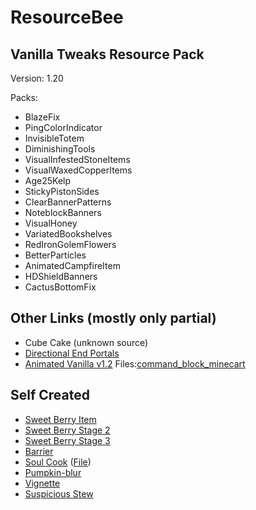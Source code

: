 
# ResourceBee

## Vanilla Tweaks Resource Pack

Version: 1.20

Packs:

- BlazeFix
- PingColorIndicator
- InvisibleTotem
- DiminishingTools
- VisualInfestedStoneItems
- VisualWaxedCopperItems
- Age25Kelp
- StickyPistonSides
- ClearBannerPatterns
- NoteblockBanners
- VisualHoney
- VariatedBookshelves
- RedIronGolemFlowers
- BetterParticles
- AnimatedCampfireItem
- HDShieldBanners
- CactusBottomFix

## Other Links (mostly only partial)

- Cube Cake (unknown source)
- [Directional End Portals](https://www.planetminecraft.com/texture-pack/directional-end-portals/)
- [Animated Vanilla v1.2](https://www.planetminecraft.com/texture-pack/animated-vanilla-work-in-progress/) Files:[command_block_minecart](assets/minecraft/textures/item/command_block_minecart.png)

## Self Created

- [Sweet Berry Item](assets/minecraft/textures/item/sweet_berries.png)
- [Sweet Berry Stage 2](assets/minecraft/textures/block/sweet_berry_bush_stage2.png)
- [Sweet Berry Stage 3](assets/minecraft/textures/block/sweet_berry_bush_stage3.png)
- [Barrier](assets/minecraft/textures/item/barrier.png)
- [Soul Cook](https://www.planetminecraft.com/texture-pack/soul-cook/) ([File](assets/minecraft/textures/block/blast_furnace_front_on.png))
- [Pumpkin-blur](assets/minecraft/textures/misc/pumpkinblur.png)
- [Vignette](assets/minecraft/textures/misc/vignette.png)
- [Suspicious Stew](assets/minecraft/textures/item/suspicious_stew.png)